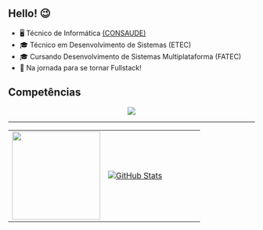## Hello! 😉
- 🖥️ Técnico de Informática [(CONSAUDE)](https://www.consaude.org.br/)
- 🎓 Técnico em Desenvolvimento de Sistemas (ETEC)
- 🎓 Cursando Desenvolvimento de Sistemas Multiplataforma (FATEC)
- 🌱 Na jornada para se tornar Fullstack!

## Competências
<p align="center">
  <a href="https://go-skill-icons.vercel.app/">
    <img
      src="https://go-skill-icons.vercel.app/api/icons?i=html,css,js,php,cs,mysql,git,latex,notion"
    />
  </a>
</p>

<hr>

<table border="0">
  <tr>
    <td width="50%">
      <a href="https://github.com/guilhermexmada/guilhermexmada">
<img height="180em" src="https://github-readme-stats.vercel.app/api/top-langs/?username=guilhermexmada&layout=compact&langs_count=7&theme=dracula"/>
</a>
    </td>
    <td width="50%">
      <a href="https://github.com/guilhermexmada/guilhermexmada">
<img align="center" src="https://github-readme-stats.vercel.app/api?username=guilhermexmada&show_icons=true&line_height=27&theme=dracula" alt="GitHub Stats"/>
</a>
    </td>
  </tr>
</table>
